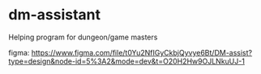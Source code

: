 # dm-assistant
Helping program for dungeon/game masters

figma: https://www.figma.com/file/t0Yu2NfIGyCkbjQyvye6Bt/DM-assist?type=design&node-id=5%3A2&mode=dev&t=O20H2Hw9OJLNkuUJ-1
